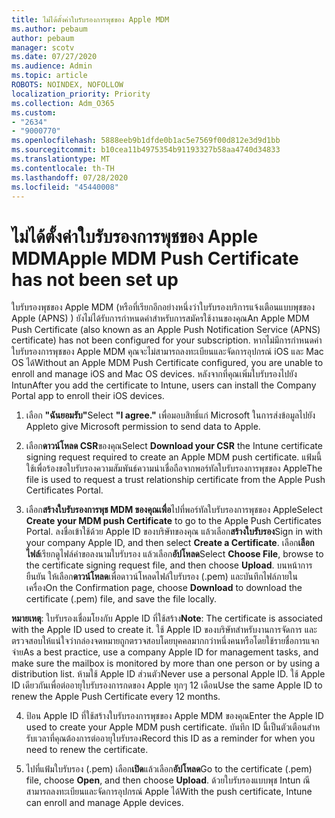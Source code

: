 ```yaml
---
title: ไม่ได้ตั้งค่าใบรับรองการพุชของ Apple MDM
ms.author: pebaum
author: pebaum
manager: scotv
ms.date: 07/27/2020
ms.audience: Admin
ms.topic: article
ROBOTS: NOINDEX, NOFOLLOW
localization_priority: Priority
ms.collection: Adm_O365
ms.custom:
- "2634"
- "9000770"
ms.openlocfilehash: 5888eeb9b1dfde0b1ac5e7569f00d812e3d9d1bb
ms.sourcegitcommit: b10cea11b4975354b91193327b58aa4740d34833
ms.translationtype: MT
ms.contentlocale: th-TH
ms.lasthandoff: 07/28/2020
ms.locfileid: "45440008"
---
```

# <a name="apple-mdm-push-certificate-has-not-been-set-up"></a><span data-ttu-id="dce18-102">ไม่ได้ตั้งค่าใบรับรองการพุชของ Apple MDM</span><span class="sxs-lookup"><span data-stu-id="dce18-102">Apple MDM Push Certificate has not been set up</span></span>

<span data-ttu-id="dce18-103">ใบรับรองพุชของ Apple MDM (หรือที่เรียกอีกอย่างหนึ่งว่าใบรับรองบริการแจ้งเตือนแบบพุชของ Apple (APNS) ) ยังไม่ได้รับการกําหนดค่าสําหรับการสมัครใช้งานของคุณ</span><span class="sxs-lookup"><span data-stu-id="dce18-103">An Apple MDM Push Certificate (also known as an Apple Push Notification Service (APNS) certificate) has not been configured for your subscription.</span></span> <span data-ttu-id="dce18-104">หากไม่มีการกําหนดค่าใบรับรองการพุชของ Apple MDM คุณจะไม่สามารถลงทะเบียนและจัดการอุปกรณ์ iOS และ Mac OS ได้</span><span class="sxs-lookup"><span data-stu-id="dce18-104">Without an Apple MDM Push Certificate configured, you are unable to enroll and manage iOS and Mac OS devices.</span></span> <span data-ttu-id="dce18-105">หลังจากที่คุณเพิ่มใบรับรองไปยัง Intun</span><span class="sxs-lookup"><span data-stu-id="dce18-105">After you add the certificate to Intune, users can install the Company Portal app to enroll their iOS devices.</span></span>

1. <span data-ttu-id="dce18-106">เลือก **"ฉันยอมรับ"**</span><span class="sxs-lookup"><span data-stu-id="dce18-106">Select **"I agree."**</span></span> <span data-ttu-id="dce18-107">เพื่อมอบสิทธิ์แก่ Microsoft ในการส่งข้อมูลไปยัง Apple</span><span class="sxs-lookup"><span data-stu-id="dce18-107">to give Microsoft permission to send data to Apple.</span></span>

2. <span data-ttu-id="dce18-108">เลือก**ดาวน์โหลด CSR**ของคุณ</span><span class="sxs-lookup"><span data-stu-id="dce18-108">Select **Download your CSR** the Intune certificate signing request required to create an Apple MDM push certificate.</span></span> <span data-ttu-id="dce18-109">แฟ้มนี้ใช้เพื่อร้องขอใบรับรองความสัมพันธ์ความน่าเชื่อถือจากพอร์ทัลใบรับรองการพุชของ Apple</span><span class="sxs-lookup"><span data-stu-id="dce18-109">The file is used to request a trust relationship certificate from the Apple Push Certificates Portal.</span></span>

3. <span data-ttu-id="dce18-110">เลือก**สร้างใบรับรองการพุช MDM ของคุณเพื่อ**ไปที่พอร์ทัลใบรับรองการพุชของ Apple</span><span class="sxs-lookup"><span data-stu-id="dce18-110">Select **Create your MDM push Certificate** to go to the Apple Push Certificates Portal.</span></span> <span data-ttu-id="dce18-111">ลงชื่อเข้าใช้ด้วย Apple ID ของบริษัทของคุณ แล้วเลือก**สร้างใบรับรอง**</span><span class="sxs-lookup"><span data-stu-id="dce18-111">Sign in with your company Apple ID, and then select **Create a Certificate**.</span></span> <span data-ttu-id="dce18-112">เลือก**เลือก ไฟล์**เรียกดูไฟล์คําขอลงนามใบรับรอง แล้วเลือก**อัปโหลด**</span><span class="sxs-lookup"><span data-stu-id="dce18-112">Select **Choose File**, browse to the certificate signing request file, and then choose **Upload**.</span></span> <span data-ttu-id="dce18-113">บนหน้าการยืนยัน ให้เลือก**ดาวน์โหลด**เพื่อดาวน์โหลดไฟล์ใบรับรอง (.pem) และบันทึกไฟล์ภายในเครื่อง</span><span class="sxs-lookup"><span data-stu-id="dce18-113">On the Confirmation page, choose **Download** to download the certificate (.pem) file, and save the file locally.</span></span>
 
<span data-ttu-id="dce18-114">**หมายเหตุ**: ใบรับรองเชื่อมโยงกับ Apple ID ที่ใช้สร้าง</span><span class="sxs-lookup"><span data-stu-id="dce18-114">**Note**: The certificate is associated with the Apple ID used to create it.</span></span> <span data-ttu-id="dce18-115">ใช้ Apple ID ของบริษัทสําหรับงานการจัดการ และตรวจสอบให้แน่ใจว่ากล่องจดหมายถูกตรวจสอบโดยบุคคลมากกว่าหนึ่งคนหรือโดยใช้รายชื่อการแจกจ่าย</span><span class="sxs-lookup"><span data-stu-id="dce18-115">As a best practice, use a company Apple ID for management tasks, and make sure the mailbox is monitored by more than one person or by using a distribution list.</span></span> <span data-ttu-id="dce18-116">ห้ามใช้ Apple ID ส่วนตัว</span><span class="sxs-lookup"><span data-stu-id="dce18-116">Never use a personal Apple ID.</span></span> <span data-ttu-id="dce18-117">ใช้ Apple ID เดียวกันเพื่อต่ออายุใบรับรองการกดของ Apple ทุกๆ 12 เดือน</span><span class="sxs-lookup"><span data-stu-id="dce18-117">Use the same Apple ID to renew the Apple Push Certificate every 12 months.</span></span>
 
4. <span data-ttu-id="dce18-118">ป้อน Apple ID ที่ใช้สร้างใบรับรองการพุชของ Apple MDM ของคุณ</span><span class="sxs-lookup"><span data-stu-id="dce18-118">Enter the Apple ID used to create your Apple MDM push certificate.</span></span> <span data-ttu-id="dce18-119">บันทึก ID นี้เป็นตัวเตือนสําหรับเวลาที่คุณต้องการต่ออายุใบรับรอง</span><span class="sxs-lookup"><span data-stu-id="dce18-119">Record this ID as a reminder for when you need to renew the certificate.</span></span>

5. <span data-ttu-id="dce18-120">ไปที่แฟ้มใบรับรอง (.pem) เลือก**เปิด**แล้วเลือก**อัปโหลด**</span><span class="sxs-lookup"><span data-stu-id="dce18-120">Go to the certificate (.pem) file, choose **Open**, and then choose **Upload**.</span></span> <span data-ttu-id="dce18-121">ด้วยใบรับรองแบบพุช Intun ณีสามารถลงทะเบียนและจัดการอุปกรณ์ Apple ได้</span><span class="sxs-lookup"><span data-stu-id="dce18-121">With the push certificate, Intune can enroll and manage Apple devices.</span></span>